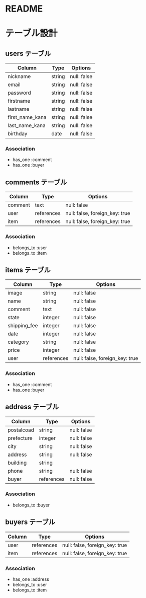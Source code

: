 # README

# テーブル設計

## users テーブル

| Column          | Type   | Options     |
| --------------- | ------ | ----------- |
| nickname        | string | null: false |
| email           | string | null: false |
| password        | string | null: false |
| firstname       | string | null: false |
| lastname        | string | null: false |
| first_name_kana | string | null: false |
| last_name_kana  | string | null: false |
| birthday        | date   | null: false |

### Association

- has_one :comment
- has_one :buyer


## comments テーブル

| Column  | Type       | Options                        |
| ------- | ---------- | ------------------------------ |
| comment | text       | null: false                    |
| user    | references | null: false, foreign_key: true |
| item    | references | null: false, foreign_key: true |

### Association

- belongs_to :user
- belongs_to :item


## items テーブル

| Column       | Type       | Options                        |
| ------------ | ---------- | ------------------------------ |
| image        | string     | null: false                    |
| name         | string     | null: false                    |
| comment      | text       | null: false                    |
| state        | integer    | null: false                    |
| shipping_fee | integer    | null: false                    |
| date         | integer    | null: false                    |
| category     | string     | null: false                    |
| price        | integer     | null: false                    |
| user         | references | null: false, foreign_key: true |

### Association

- has_one :comment
- has_one :buyer


## address テーブル

| Column     | Type       | Options     |
| ---------- | ---------- | ----------- |
| postalcoad | string     | null: false |
| prefecture | integer    | null: false |
| city       | string     | null: false |
| address    | string     | null: false |
| building   | string     |             |
| phone      | string     | null: false |
| buyer      | references | null: false |

### Association

- belongs_to :buyer


## buyers テーブル

| Column | Type       | Options                        |
| ------ | ---------- | ------------------------------ |
| user   | references | null: false, foreign_key: true |
| item   | references | null: false, foreign_key: true |

### Association

- has_one :address
- belongs_to :user
- belongs_to :item
